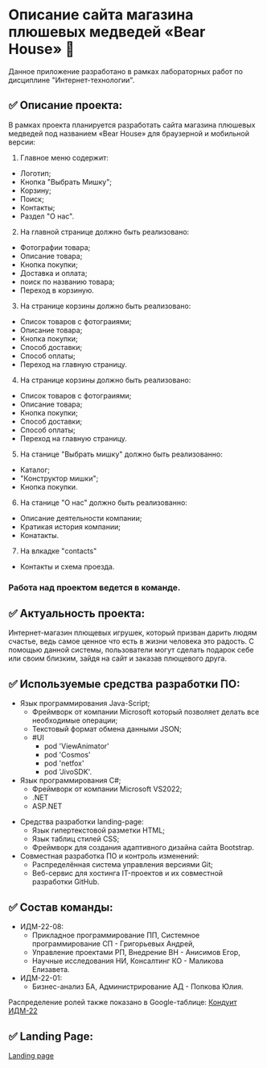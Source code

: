 # Описание сайта магазина плюшевых медведей «Bear House» 🧸
Данное приложение разработано в рамках лабораторных работ по дисциплине "Интернет-технологии".
## ✅ Описание проекта:
В рамках проекта планируется разработать сайта магазина плюшевых медведей под названием «Bear House» для браузерной и мобильной версии:
1. Главное меню содержит:
  * Логотип;
  * Кнопка "Выбрать Мишку";
  * Корзину;
  * Поиск;
  * Контакты;
  * Раздел "О нас".

2. На главной странице должно быть реализовано:
  * Фотографии товара;
  * Описание товара;
  * Кнопка покупки;
  * Доставка и оплата;
  * поиск по названию товара;
  * Переход в корзиную.

3. На странице корзины должно быть реализовано:
  * Список товаров с фотограиями;
  * Описание товара;
  * Кнопка покупки;
  * Способ доставки;
  * Способ оплаты;
  * Переход на главную страницу.

4. На странице корзины должно быть реализовано:
  * Список товаров с фотограиями;
  * Описание товара;
  * Кнопка покупки;
  * Способ доставки;
  * Способ оплаты;
  * Переход на главную страницу.

5. На станице "Выбрать мишку" должно быть реализованно:
  * Каталог;
  * "Конструктор мишки";
  * Кнопка покупки.

6. На станице "О нас" должно быть реализованно:
  * Описание деятельности компании;
  * Кратикая история компании;
  * Конатакты.

7. На влкадке "contacts"
  * Контакты и схема проезда.


### Работа над проектом ведется в команде.


## ✅ Актуальность проекта:
Интернет-магазин плющевых игрушек, который призван дарить людям счастье, ведь самое ценное что есть в жизни человека это радость. С помощью данной системы, пользователи могут сделать подарок себе или своим близким, зайдя на сайт и заказав плющевого друга.
## ✅ Используемые средства разработки ПО:
+ Язык программирования Java-Script;
  + Фреймворк от компании Microsoft который позволяет делать все необходимые операции;
  + Текстовый формат обмена данными JSON;
  + #UI
    * pod 'ViewAnimator'
    * pod 'Cosmos'
    * pod 'netfox'
    * pod 'JivoSDK'.
+ Язык программирования C#;
  + Фреймворк от компании Microsoft VS2022;
  + .NET
  + ASP.NET
* Средства разработки landing-page:
  + Язык гипертекстовой разметки HTML;
  + Язык таблиц стилей CSS;
  + Фреймворк для создания адаптивного дизайна сайта Bootstrap.
* Совместная разработка ПО и контроль изменений:
  + Распределённая система управления версиями Git;
  + Веб-сервис для хостинга IT-проектов и их совместной разработки GitHub.


## ✅ Состав команды:
+ ИДМ-22-08:
  * Прикладное программирование ПП, Системное программирование СП - Григорьевых Андрей, 
  * Управление проектами РП, Внедрение ВН - Анисимов Егор,
  * Научные исследования НИ, Консалтинг КО - Маликова Елизавета.
+ ИДМ-22-01:
  * Бизнес-анализ БА, Администрирование АД - Попкова Юлия.

Распределение ролей также показано в Google-таблице:
[Кондуит ИДМ-22](https://docs.google.com/spreadsheets/d/1ypxgDUpNsaAK5PH90dTfGKdtDnWaeEDWfupEbDokN6A/edit?usp=sharing)


## ✅ Landing Page:
[Landing page](https://saintmantis.github.io/bear-house-landing-page/)